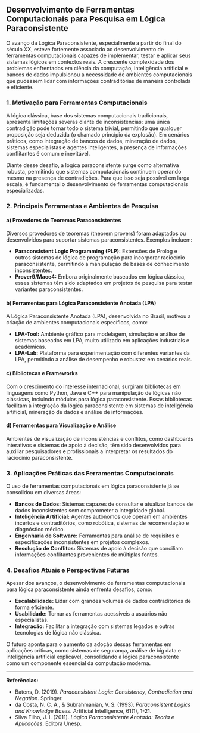 
## Desenvolvimento de Ferramentas Computacionais para Pesquisa em Lógica Paraconsistente

O avanço da Lógica Paraconsistente, especialmente a partir do final do século XX, esteve fortemente associado ao desenvolvimento de ferramentas computacionais capazes de implementar, testar e aplicar seus sistemas lógicos em contextos reais. A crescente complexidade dos problemas enfrentados em ciência da computação, inteligência artificial e bancos de dados impulsionou a necessidade de ambientes computacionais que pudessem lidar com informações contraditórias de maneira controlada e eficiente.

### 1. Motivação para Ferramentas Computacionais

A lógica clássica, base dos sistemas computacionais tradicionais, apresenta limitações severas diante de inconsistências: uma única contradição pode tornar todo o sistema trivial, permitindo que qualquer proposição seja deduzida (o chamado princípio da explosão). Em cenários práticos, como integração de bancos de dados, mineração de dados, sistemas especialistas e agentes inteligentes, a presença de informações conflitantes é comum e inevitável.

Diante desse desafio, a lógica paraconsistente surge como alternativa robusta, permitindo que sistemas computacionais continuem operando mesmo na presença de contradições. Para que isso seja possível em larga escala, é fundamental o desenvolvimento de ferramentas computacionais especializadas.

### 2. Principais Ferramentas e Ambientes de Pesquisa

#### a) Provedores de Teoremas Paraconsistentes

Diversos provedores de teoremas (theorem provers) foram adaptados ou desenvolvidos para suportar sistemas paraconsistentes. Exemplos incluem:

- **Paraconsistent Logic Programming (PLP):** Extensões de Prolog e outros sistemas de lógica de programação para incorporar raciocínio paraconsistente, permitindo a manipulação de bases de conhecimento inconsistentes.
- **Prover9/Mace4:** Embora originalmente baseados em lógica clássica, esses sistemas têm sido adaptados em projetos de pesquisa para testar variantes paraconsistentes.

#### b) Ferramentas para Lógica Paraconsistente Anotada (LPA)

A Lógica Paraconsistente Anotada (LPA), desenvolvida no Brasil, motivou a criação de ambientes computacionais específicos, como:

- **LPA-Tool:** Ambiente gráfico para modelagem, simulação e análise de sistemas baseados em LPA, muito utilizado em aplicações industriais e acadêmicas.
- **LPA-Lab:** Plataforma para experimentação com diferentes variantes da LPA, permitindo a análise de desempenho e robustez em cenários reais.

#### c) Bibliotecas e Frameworks

Com o crescimento do interesse internacional, surgiram bibliotecas em linguagens como Python, Java e C++ para manipulação de lógicas não clássicas, incluindo módulos para lógica paraconsistente. Essas bibliotecas facilitam a integração da lógica paraconsistente em sistemas de inteligência artificial, mineração de dados e análise de informações.

#### d) Ferramentas para Visualização e Análise

Ambientes de visualização de inconsistências e conflitos, como dashboards interativos e sistemas de apoio à decisão, têm sido desenvolvidos para auxiliar pesquisadores e profissionais a interpretar os resultados do raciocínio paraconsistente.

### 3. Aplicações Práticas das Ferramentas Computacionais

O uso de ferramentas computacionais em lógica paraconsistente já se consolidou em diversas áreas:

- **Bancos de Dados:** Sistemas capazes de consultar e atualizar bancos de dados inconsistentes sem comprometer a integridade global.
- **Inteligência Artificial:** Agentes autônomos que operam em ambientes incertos e contraditórios, como robótica, sistemas de recomendação e diagnóstico médico.
- **Engenharia de Software:** Ferramentas para análise de requisitos e especificações inconsistentes em projetos complexos.
- **Resolução de Conflitos:** Sistemas de apoio à decisão que conciliam informações conflitantes provenientes de múltiplas fontes.

### 4. Desafios Atuais e Perspectivas Futuras

Apesar dos avanços, o desenvolvimento de ferramentas computacionais para lógica paraconsistente ainda enfrenta desafios, como:

- **Escalabilidade:** Lidar com grandes volumes de dados contraditórios de forma eficiente.
- **Usabilidade:** Tornar as ferramentas acessíveis a usuários não especialistas.
- **Integração:** Facilitar a integração com sistemas legados e outras tecnologias de lógica não clássica.

O futuro aponta para o aumento da adoção dessas ferramentas em aplicações críticas, como sistemas de segurança, análise de big data e inteligência artificial explicável, consolidando a lógica paraconsistente como um componente essencial da computação moderna.

---

**Referências:**

- Batens, D. (2019). *Paraconsistent Logic: Consistency, Contradiction and Negation*. Springer.
- da Costa, N. C. A., & Subrahmanian, V. S. (1993). *Paraconsistent Logics and Knowledge Bases*. Artificial Intelligence, 61(1), 1-21.
- Silva Filho, J. I. (2011). *Lógica Paraconsistente Anotada: Teoria e Aplicações*. Editora Unesp.
```
